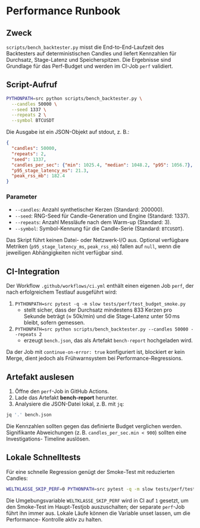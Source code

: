 # Performance Runbook

## Zweck

`scripts/bench_backtester.py` misst die End-to-End-Laufzeit des Backtesters auf
deterministischen Candles und liefert Kennzahlen für Durchsatz, Stage-Latenz und
Speicherspitzen. Die Ergebnisse sind Grundlage für das Perf-Budget und werden im
CI-Job `perf` validiert.

## Script-Aufruf

```bash
PYTHONPATH=src python scripts/bench_backtester.py \
  --candles 50000 \
  --seed 1337 \
  --repeats 2 \
  --symbol BTCUSDT
```

Die Ausgabe ist ein JSON-Objekt auf stdout, z. B.:

```json
{
  "candles": 50000,
  "repeats": 2,
  "seed": 1337,
  "candles_per_sec": {"min": 1025.4, "median": 1048.2, "p95": 1056.7},
  "p95_stage_latency_ms": 21.3,
  "peak_rss_mb": 182.4
}
```

### Parameter

- `--candles`: Anzahl synthetischer Kerzen (Standard: 200000).
- `--seed`: RNG-Seed für Candle-Generation und Engine (Standard: 1337).
- `--repeats`: Anzahl Messläufe nach dem Warm-up (Standard: 3).
- `--symbol`: Symbol-Kennung für die Candle-Serie (Standard: `BTCUSDT`).

Das Skript führt keinen Datei- oder Netzwerk-I/O aus. Optional verfügbare
Metriken (`p95_stage_latency_ms`, `peak_rss_mb`) fallen auf `null`, wenn die
jeweiligen Abhängigkeiten nicht verfügbar sind.

## CI-Integration

Der Workflow `.github/workflows/ci.yml` enthält einen eigenen Job `perf`, der
nach erfolgreichem Testlauf ausgeführt wird:

1. `PYTHONPATH=src pytest -q -m slow tests/perf/test_budget_smoke.py`
   - stellt sicher, dass der Durchsatz mindestens 833 Kerzen pro Sekunde beträgt
     (≈ 50k/min) und die Stage-Latenz unter 50 ms bleibt, sofern gemessen.
2. `PYTHONPATH=src python scripts/bench_backtester.py --candles 50000 --repeats 2`
   - erzeugt `bench.json`, das als Artefakt `bench-report` hochgeladen wird.

Da der Job mit `continue-on-error: true` konfiguriert ist, blockiert er kein
Merge, dient jedoch als Frühwarnsystem bei Performance-Regressions.

## Artefakt auslesen

1. Öffne den `perf`-Job in GitHub Actions.
2. Lade das Artefakt **bench-report** herunter.
3. Analysiere die JSON-Datei lokal, z. B. mit `jq`:

```bash
jq '.' bench.json
```

Die Kennzahlen sollten gegen das definierte Budget verglichen werden. Signifikante
Abweichungen (z. B. `candles_per_sec.min < 900`) sollten eine Investigations-
Timeline auslösen.

## Lokale Schnelltests

Für eine schnelle Regression genügt der Smoke-Test mit reduzierten Candles:

```bash
WELTKLASSE_SKIP_PERF=0 PYTHONPATH=src pytest -q -m slow tests/perf/test_budget_smoke.py
```

Die Umgebungsvariable `WELTKLASSE_SKIP_PERF` wird in CI auf `1` gesetzt, um den
Smoke-Test im Haupt-Testjob auszuschalten; der separate `perf`-Job führt ihn
immer aus. Lokale Läufe können die Variable unset lassen, um die Performance-
Kontrolle aktiv zu halten.
